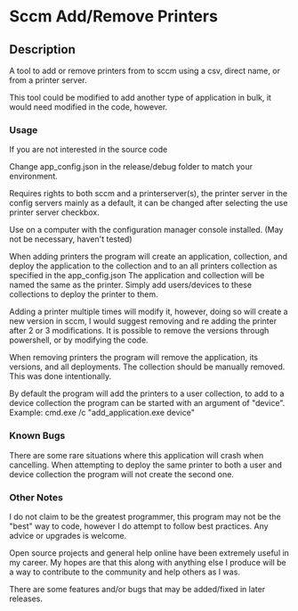 <h1> Sccm Add/Remove Printers</h1>

<h2>Description</h2>
A tool to add or remove printers from to sccm using a csv, direct name, or from a printer server.

This tool could be modified to add another type of application in bulk, it would need modified in the code, however.

<h3>Usage</h3>
If you are not interested in the source code 

Change app_config.json in the release/debug folder to match your environment.

Requires rights to both sccm and a printerserver(s), the printer server in the config servers mainly as a default,
it can be changed after selecting the use printer server checkbox.

Use on a computer with the configuration manager console installed. (May not be necessary, haven't tested)

When adding printers the program will create an application, collection, and deploy the application to the collection and to an all printers collection as specified in the app_config.json The application and collection will be named the same as the printer. Simply add   users/devices to these collections to deploy the printer to them.

Adding a printer multiple times will modify it, however, doing so will create a new version in sccm, I would suggest removing and re adding the printer after 2 or 3 modifications. It is possible to remove the versions through powershell, or by modifying the code.

When removing printers the program will remove the application, its versions, and all deployments. The collection should be manually      removed. This was done intentionally.

By default the program will add the printers to a user collection, to add to a device collection the program can be started with an argument of "device". Example: cmd.exe /c "add_application.exe device"

<h3>Known Bugs</h3>
There are some rare situations where this application will crash when cancelling.
When attempting to deploy the same printer to both a user and device collection the program will not create the second one.

<h3>Other Notes</h3>
I do not claim to be the greatest programmer, this program may not be the "best" way to code, however I do attempt
to follow best practices. Any advice or upgrades is welcome.

Open source projects and general help online have been extremely useful in my career. My hopes are that this along with anything else I produce will be a way to contribute to the community and help others as I was.

There are some features and/or bugs that may be added/fixed in later releases.
